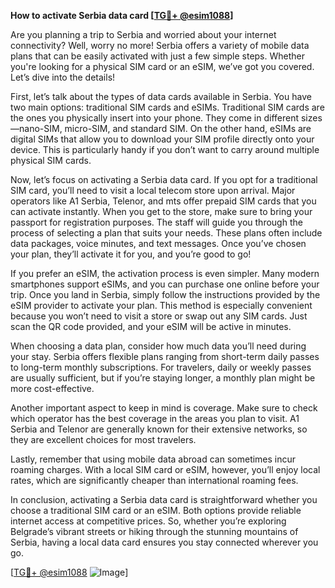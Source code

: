 **How to activate Serbia data card [[TG💪+ @esim1088](https://t.me/s/esim1088)]**

Are you planning a trip to Serbia and worried about your internet connectivity? Well, worry no more! Serbia offers a variety of mobile data plans that can be easily activated with just a few simple steps. Whether you're looking for a physical SIM card or an eSIM, we’ve got you covered. Let’s dive into the details!

First, let’s talk about the types of data cards available in Serbia. You have two main options: traditional SIM cards and eSIMs. Traditional SIM cards are the ones you physically insert into your phone. They come in different sizes—nano-SIM, micro-SIM, and standard SIM. On the other hand, eSIMs are digital SIMs that allow you to download your SIM profile directly onto your device. This is particularly handy if you don’t want to carry around multiple physical SIM cards.

Now, let’s focus on activating a Serbia data card. If you opt for a traditional SIM card, you’ll need to visit a local telecom store upon arrival. Major operators like A1 Serbia, Telenor, and mts offer prepaid SIM cards that you can activate instantly. When you get to the store, make sure to bring your passport for registration purposes. The staff will guide you through the process of selecting a plan that suits your needs. These plans often include data packages, voice minutes, and text messages. Once you’ve chosen your plan, they’ll activate it for you, and you’re good to go!

If you prefer an eSIM, the activation process is even simpler. Many modern smartphones support eSIMs, and you can purchase one online before your trip. Once you land in Serbia, simply follow the instructions provided by the eSIM provider to activate your plan. This method is especially convenient because you won’t need to visit a store or swap out any SIM cards. Just scan the QR code provided, and your eSIM will be active in minutes.

When choosing a data plan, consider how much data you’ll need during your stay. Serbia offers flexible plans ranging from short-term daily passes to long-term monthly subscriptions. For travelers, daily or weekly passes are usually sufficient, but if you’re staying longer, a monthly plan might be more cost-effective.

Another important aspect to keep in mind is coverage. Make sure to check which operator has the best coverage in the areas you plan to visit. A1 Serbia and Telenor are generally known for their extensive networks, so they are excellent choices for most travelers.

Lastly, remember that using mobile data abroad can sometimes incur roaming charges. With a local SIM card or eSIM, however, you’ll enjoy local rates, which are significantly cheaper than international roaming fees.

In conclusion, activating a Serbia data card is straightforward whether you choose a traditional SIM card or an eSIM. Both options provide reliable internet access at competitive prices. So, whether you’re exploring Belgrade’s vibrant streets or hiking through the stunning mountains of Serbia, having a local data card ensures you stay connected wherever you go.

[[TG💪+ @esim1088](https://t.me/s/esim1088) ![Image](https://i.postimg.cc/Y0z9fWf4/image.png)]